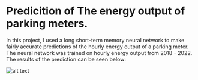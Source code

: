 # Predicition of The energy output of parking meters.
  In this project, I used a long short-term memory neural network to make fairly accurate predictions of the hourly energy output of a parking meter. The neural network was trained on hourly energy output from 2018 - 2022. The results of the prediction can be seen below:

![alt text](https://github.com/jubyaid123/energy-consumption-prediction/blob/graphs/Comparison_meter1_week.png?raw=true)

